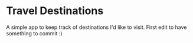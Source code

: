 # Travel Destinations

A simple app to keep track of destinations I'd like to visit.
First edit to have something to commit :) 
